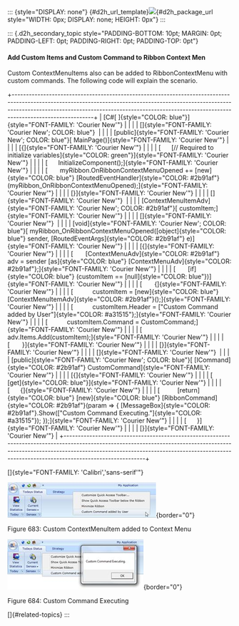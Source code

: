 ::: {style="DISPLAY: none"}
[](ms-xhelp:///?Id=d2h_url_template){#d2h_url_template}![](!package_url!){#d2h_package_url style="WIDTH: 0px; DISPLAY: none; HEIGHT: 0px"}
:::

::: {.d2h_secondary_topic style="PADDING-BOTTOM: 10pt; MARGIN: 0pt; PADDING-LEFT: 0pt; PADDING-RIGHT: 0pt; PADDING-TOP: 0pt"}
#### Add Custom Items and Custom Command to Ribbon Context Men

Custom ContextMenuItems also can be added to RibbonContextMenu with custom commands. The following code will explain the scenario.

+----------------------------------------------------------------------------------------------------------------------------------------------------------------------------------------------------------------------------------------------------------------------+
| [C#[ ]{style="COLOR: blue"}]{style="FONT-FAMILY: 'Courier New'"}                                                                                                                                                                                                     |
|                                                                                                                                                                                                                                                                      |
| []{style="FONT-FAMILY: 'Courier New'; COLOR: blue"}                                                                                                                                                                                                                  |
|                                                                                                                                                                                                                                                                      |
| [public]{style="FONT-FAMILY: 'Courier New'; COLOR: blue"}[ MainPage()]{style="FONT-FAMILY: 'Courier New'"}                                                                                                                                                           |
|                                                                                                                                                                                                                                                                      |
| [{]{style="FONT-FAMILY: 'Courier New'"}                                                                                                                                                                                                                              |
|                                                                                                                                                                                                                                                                      |
| [      [// Required to initialize variables]{style="COLOR: green"}]{style="FONT-FAMILY: 'Courier New'"}                                                                                                                                                              |
|                                                                                                                                                                                                                                                                      |
| [      InitializeComponent();]{style="FONT-FAMILY: 'Courier New'"}                                                                                                                                                                                                   |
|                                                                                                                                                                                                                                                                      |
| [       myRibbon.OnRibbonContextMenuOpened += [new]{style="COLOR: blue"} [RoutedEventHandler]{style="COLOR: #2b91af"}(myRibbon_OnRibbonContextMenuOpened);]{style="FONT-FAMILY: 'Courier New'"}                                                                      |
|                                                                                                                                                                                                                                                                      |
| [}]{style="FONT-FAMILY: 'Courier New'"}                                                                                                                                                                                                                              |
|                                                                                                                                                                                                                                                                      |
| []{style="FONT-FAMILY: 'Courier New'"}                                                                                                                                                                                                                               |
|                                                                                                                                                                                                                                                                      |
| [ContextMenuItemAdv]{style="FONT-FAMILY: 'Courier New'; COLOR: #2b91af"}[ customItem;]{style="FONT-FAMILY: 'Courier New'"}                                                                                                                                           |
|                                                                                                                                                                                                                                                                      |
| []{style="FONT-FAMILY: 'Courier New'"}                                                                                                                                                                                                                               |
|                                                                                                                                                                                                                                                                      |
| [void]{style="FONT-FAMILY: 'Courier New'; COLOR: blue"}[ myRibbon_OnRibbonContextMenuOpened([object]{style="COLOR: blue"} sender, [RoutedEventArgs]{style="COLOR: #2b91af"} e)]{style="FONT-FAMILY: 'Courier New'"}                                                  |
|                                                                                                                                                                                                                                                                      |
| [{]{style="FONT-FAMILY: 'Courier New'"}                                                                                                                                                                                                                              |
|                                                                                                                                                                                                                                                                      |
| [       [ContextMenuAdv]{style="COLOR: #2b91af"} adv = sender [as]{style="COLOR: blue"} [ContextMenuAdv]{style="COLOR: #2b91af"};]{style="FONT-FAMILY: 'Courier New'"}                                                                                               |
|                                                                                                                                                                                                                                                                      |
| [       [if]{style="COLOR: blue"} (customItem == [null]{style="COLOR: blue"})]{style="FONT-FAMILY: 'Courier New'"}                                                                                                                                                   |
|                                                                                                                                                                                                                                                                      |
| [       {]{style="FONT-FAMILY: 'Courier New'"}                                                                                                                                                                                                                       |
|                                                                                                                                                                                                                                                                      |
| [           customItem = [new]{style="COLOR: blue"} [ContextMenuItemAdv]{style="COLOR: #2b91af"}();]{style="FONT-FAMILY: 'Courier New'"}                                                                                                                             |
|                                                                                                                                                                                                                                                                      |
| [           customItem.Header = [\"Custom Command added by User\"]{style="COLOR: #a31515"};]{style="FONT-FAMILY: 'Courier New'"}                                                                                                                                     |
|                                                                                                                                                                                                                                                                      |
| [           customItem.Command = CustomCommand;]{style="FONT-FAMILY: 'Courier New'"}                                                                                                                                                                                 |
|                                                                                                                                                                                                                                                                      |
| [           adv.Items.Add(customItem);]{style="FONT-FAMILY: 'Courier New'"}                                                                                                                                                                                          |
|                                                                                                                                                                                                                                                                      |
| [       }]{style="FONT-FAMILY: 'Courier New'"}                                                                                                                                                                                                                       |
|                                                                                                                                                                                                                                                                      |
| [}]{style="FONT-FAMILY: 'Courier New'"}                                                                                                                                                                                                                              |
|                                                                                                                                                                                                                                                                      |
| []{style="FONT-FAMILY: 'Courier New'"}                                                                                                                                                                                                                               |
|                                                                                                                                                                                                                                                                      |
| [public]{style="FONT-FAMILY: 'Courier New'; COLOR: blue"}[ [ICommand]{style="COLOR: #2b91af"} CustomCommand]{style="FONT-FAMILY: 'Courier New'"}                                                                                                                     |
|                                                                                                                                                                                                                                                                      |
| [{]{style="FONT-FAMILY: 'Courier New'"}                                                                                                                                                                                                                              |
|                                                                                                                                                                                                                                                                      |
| [      [get]{style="COLOR: blue"}]{style="FONT-FAMILY: 'Courier New'"}                                                                                                                                                                                               |
|                                                                                                                                                                                                                                                                      |
| [      {]{style="FONT-FAMILY: 'Courier New'"}                                                                                                                                                                                                                        |
|                                                                                                                                                                                                                                                                      |
| [          [return]{style="COLOR: blue"} [new]{style="COLOR: blue"} [RibbonCommand]{style="COLOR: #2b91af"}(param =\> { [MessageBox]{style="COLOR: #2b91af"}.Show([\"Custom Command Executing.\"]{style="COLOR: #a31515"}); });]{style="FONT-FAMILY: 'Courier New'"} |
|                                                                                                                                                                                                                                                                      |
| [      }]{style="FONT-FAMILY: 'Courier New'"}                                                                                                                                                                                                                        |
|                                                                                                                                                                                                                                                                      |
| [}]{style="FONT-FAMILY: 'Courier New'"}                                                                                                                                                                                                                              |
+----------------------------------------------------------------------------------------------------------------------------------------------------------------------------------------------------------------------------------------------------------------------+

[]{style="FONT-FAMILY: 'Calibri','sans-serif'"} 

![](../ImagesExt/image261_601.jpg){border="0"}

Figure 683: Custom ContextMenuItem added to Context Menu

![](../ImagesExt/image261_602.jpg){border="0"}

Figure 684: Custom Command Executing

[]{#related-topics}
:::
